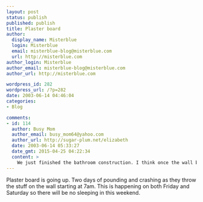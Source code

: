 ```yaml
---
layout: post
status: publish
published: publish
title: Plaster board
author:
  display_name: Misterblue
  login: Misterblue
  email: misterblue-blog@misterblue.com
  url: http://misterblue.com
author_login: Misterblue
author_email: misterblue-blog@misterblue.com
author_url: http://misterblue.com

wordpress_id: 282
wordpress_url: /?p=282
date: 2003-06-14 04:46:04
categories:
- Blog

comments:
- id: 114
  author: Busy Mom
  author_email: busy_mom64@yahoo.com
  author_url: http://sugar-plum.net/elizabeth
  date: 2003-06-14 05:33:27
  date_gmt: 2015-04-25 04:22:34
  content: >
    We just finished the bathroom construction. I think once the wall board goes up, it really starts to take shape.
---
```

<p>
Plaster board is going up.   Two days of pounding and crashing as they throw the stuff on the wall starting at 7am.  This is happening on both Friday and Saturday so there will be no sleeping in this weekend.
</p>
